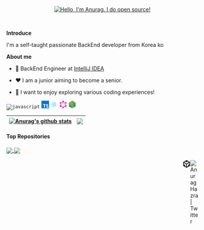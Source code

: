 <p align="center"><a href="https://anuraghazra.github.io"><img width="80%" alt="Hello, I'm Anurag. I do open source!" src="./assets/gh-readme-header.png" /></a></p>

<br />

**Introduce**

I'm a self-taught passionate BackEnd developer from Korea ko

**About me**

- 💼 BackEnd Engineer at [IntelliJ IDEA](https://www.jetbrains.com/ko-kr/idea/)

- ❤️ I am a junior aiming to become a senior.

- 💬 I want to enjoy exploring various coding experiences!

<code><img height="20" alt="javascript" src="https://encrypted-tbn0.gstatic.com/images?q=tbn:ANd9GcQZHQE89O5n7JuJZLQE3MCBysxZx3Y-JMiSGQ&s"></code>
<code><img height="20" alt="typescript" src="https://raw.githubusercontent.com/github/explore/80688e429a7d4ef2fca1e82350fe8e3517d3494d/topics/typescript/typescript.png"></code>
<code><img height="20" alt="react" src="https://raw.githubusercontent.com/github/explore/80688e429a7d4ef2fca1e82350fe8e3517d3494d/topics/react/react.png"></code>
<code><img height="20" alt="graphql" src="https://raw.githubusercontent.com/github/explore/5c058a388828bb5fde0bcafd4bc867b5bb3f26f3/topics/graphql/graphql.png"></code>
<code><img height="20" alt="nodejs" src="https://raw.githubusercontent.com/github/explore/80688e429a7d4ef2fca1e82350fe8e3517d3494d/topics/nodejs/nodejs.png"></code>    


| <a href="https://github.com/anuraghazra/github-readme-stats"><img align="center" src="https://github-readme-stats.vercel.app/api?username=kyung412820&show_icons=true&include_all_commits=true&theme=buefy&hide_border=true" alt="Anurag's github stats" /></a> | <a href="https://github.com/anuraghazra/github-readme-stats"><img align="center" src="https://github-readme-stats.vercel.app/api/top-langs/?username=kyung412820&layout=compact&theme=buefy&hide_border=true" /></a> |
| ------------- | ------------- |

#### Top Repositories


<a href="https://github.com/kyung412820/HASUNG-STOCK-master">
  <img align="center" src="https://github-readme-stats.vercel.app/api/pin/?username=kyung412820&repo=HASUNG-STOCK-master&theme=buefy" />
</a>
<a href="https://github.com/kyung412820/Age-of-War">
  <img align="center" src="https://github-readme-stats.vercel.app/api/pin/?username=kyung412820&repo=Age-of-War&theme=buefy" />
</a>

<br />
<br />

<a href="https://twitter.com/anuraghazru">
  <img align="right" alt="Anurag Hazra | Twitter" width="21px" src="https://raw.githubusercontent.com/anuraghazra/anuraghazra/master/assets/twitter.svg" />
</a>
<a href="https://codesandbox.io/u/anuraghazra">
  <img align="right" alt="Anurag Hazra | CodeSandbox" width="20px" src="https://raw.githubusercontent.com/anuraghazra/anuraghazra/master/assets/codesandbox.svg" />
</a>

